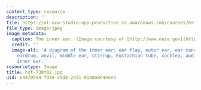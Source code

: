 ```yaml
---
content_type: resource
description: ''
file: https://ol-ocw-studio-app-production.s3.amazonaws.com/courses/hst-730-molecular-biology-for-the-auditory-system-fall-2002/64470994f93929d42d318180a8e4eee3_hst-730f02.jpg
file_type: image/jpeg
image_metadata:
  caption: The inner ear. (Image courtesy of [http://www.nasa.gov](http://www.nasa.gov).)
  credit: ''
  image-alt: 'A diagram of the inner ear: ear flap, outer ear, ear canal, hammer,
    eardrum, anvil, middle ear, stirrup, Eustachian tube, cochlea, auditory nerve,
    inner ear.'
resourcetype: Image
title: hst-730f02.jpg
uid: 64470994-f939-29d4-2d31-8180a8e4eee3
---
```

